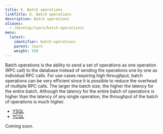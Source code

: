 ```yaml
---
title: 6. Batch operations
linkTitle: 6. Batch operations
description: Batch operations
aliases:
  - /develop/learn/batch-operations/
menu:
  latest:
    identifier: batch-operations
    parent: learn
    weight: 568
---
```


Batch operations is the ability to send a set of operations as one operation (RPC call) to the database instead of sending the operations one by one as individual RPC calls. For use cases requiring high throughput, batch operations can be very efficient since it is possible to reduce the overhead of multiple RPC calls. The larger the batch size, the higher the latency for the entire batch. Although the latency for the entire batch of operations is higher than the latency of any single operation, the throughput of the batch of operations is much higher.

<ul class="nav nav-tabs-alt nav-tabs-yb">

  <li >
    <a href="/latest/develop/learn/batch-operations" class="nav-link active">
      <i class="icon-postgres" aria-hidden="true"></i>
      YSQL
    </a>
  </li>

  <li >
    <a href="/latest/develop/learn/batch-operations-ycql" class="nav-link">
      <i class="icon-cassandra" aria-hidden="true"></i>
      YCQL
    </a>
  </li>

</ul>

Coming soon.
